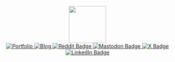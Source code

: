 
<div id="header" align="center">
  <img src="https://johnnypr.github.io/img/hello.gif" width="100"/>
  <div id="badges">
    <a href="https://rooyca.github.io" target="_blank">
        <img src="https://img.shields.io/badge/Portfolio-blue?style=for-the-badge&logo=html5&logoColor=white" alt="Portfolio"/>
    </a>
    <a href="https://dablog.pages.dev" target="_blank">
        <img src="https://img.shields.io/badge/Blog-blue?style=for-the-badge&logo=hugo&logoColor=white" alt="Blog"/>
    </a>
    <a href="https://www.reddit.com/user/r0yca" target="_blank">
      <img src="https://img.shields.io/badge/Reddit-blue?style=for-the-badge&logo=reddit&logoColor=white" alt="Reddit Badge"/>
    </a>
    <a href="https://mas.to/@rooyca" target="_blank">
      <img src="https://img.shields.io/badge/Mastodon-blue?style=for-the-badge&logo=mastodon&logoColor=white" alt="Mastodon Badge"/>
    </a>
    <a href="https://twitter.com/rooycaa" target="_blank">
      <img src="https://img.shields.io/badge/X(Twitter)-blue?style=for-the-badge&logo=x&logoColor=white" alt="X Badge"/>
    </a>
    <a href="https://www.linkedin.com/in/rooyca/" target="_blank">
      <img src="https://img.shields.io/badge/LinkedIn-blue?style=for-the-badge&logo=linkedin&logoColor=white" alt="LinkedIn Badge"/>
    </a>
  </div>
  <img src="https://komarev.com/ghpvc/?username=Rooyca&style=flat-square&color=blue" alt=""/>
</div>

    
<!-- ![IMG](https://github-readme-stats.vercel.app/api?username=rooyca&show_icons=true&theme=gruvbox) -->
